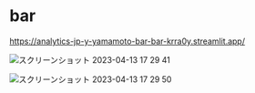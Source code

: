 # bar

https://analytics-jp-y-yamamoto-bar-bar-krra0y.streamlit.app/

![スクリーンショット 2023-04-13 17 29 41](https://user-images.githubusercontent.com/129849323/231701593-3c5c4b2e-af9c-472d-b405-d06777a1d4ef.png)

![スクリーンショット 2023-04-13 17 29 50](https://user-images.githubusercontent.com/129849323/231701610-398b36e9-267a-4c59-bc19-5e78c7c8fcd1.png)
